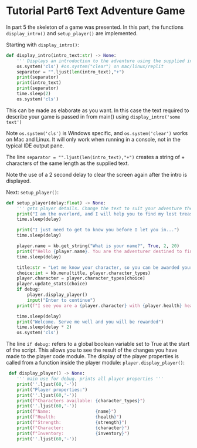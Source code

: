 <h1>Tutorial Part6 Text Adventure Game </h1>

In part 5 the skeleton of a game was presented. In this part, the functions `display_intro()` and `setup_player()` are implemented.

Starting with `display_intro()`:

```python
def display_intro(intro_text:str) -> None:
	''' Displays an introduction to the adventure using the supplied intro_text '''
	os.system('cls') #os.system("clear") on mac/linux/replit
	separator = "".ljust(len(intro_text),"+")
	print(separator)
	print(intro_text)
	print(separator)
	time.sleep(2)
	os.system('cls')
```

This can be made as elaborate as you want. In this case the text required to describe your game is passed in from main() using `display_intro('some text')`

Note `os.system('cls')` is Windows specific, and `os.system('clear')` works on Mac and Linux.
It will only work when running in a console, not in the typical IDE output pane.

The line `separator = "".ljust(len(intro_text),"+")` creates a string of + characters of the same length as the supplied text.

Note the use of a 2 second delay to clear the screen again after the intro is displayed.

Next: `setup_player()`:
```python
def setup_player(delay:float) -> None:
	''' gets player details. Change the text to suit your adventure theme '''
	print("I am the overlord, and I will help you to find my lost treasure")
	time.sleep(delay)

	print("I just need to get to know you before I let you in...")
	time.sleep(delay)

	player.name = kb.get_string("What is your name?", True, 2, 20)
	print(f"Hello {player.name}. You are the adventurer destined to find my lost treasure")
	time.sleep(delay)

	title:str = "Let me know your character, so you can be awarded your skills"
	choice:int = kb.menu(title, player.character_types)
	player.character = player.character_types[choice]
	player.update_stats(choice)
	if debug:
		player.display_player()
		input("Enter to continue")
	print(f"I see you are a {player.character} with {player.health} health and {player.strength} strength")

	time.sleep(delay)
	print("Welcome. Serve me well and you will be rewarded")
	time.sleep(delay * 2)
	os.system('cls')
 ```
 
 The line `if debug:` refers to a global boolean variable set to True at the start of the script.
 This allows you to see the result of the changes you have made to the player code module.
 The display of the player properties is called from a function inside the player module: `player.display_player()`:
 
```python
 def display_player() -> None:
	''' main use for debug. prints all player properties '''
	print(''.ljust(60,'-'))
	print("Player properties:")
	print(''.ljust(60,'-'))
	print(f"Characters available: {character_types}")
	print(''.ljust(60,'-'))
	print(f"Name:                 {name}")
	print(f"Health:               {health}")
	print(f"Strength:             {strength}")
	print(f"Character:            {character}")
	print(f"Inventory:            {inventory}")
	print(''.ljust(60,'-'))
```
 
